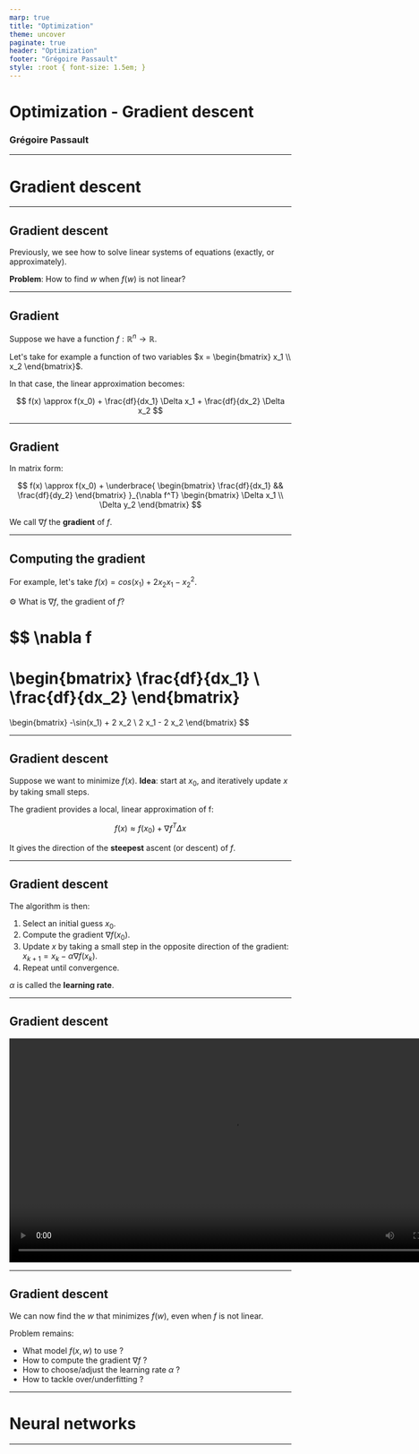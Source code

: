 ```yaml
---
marp: true
title: "Optimization"
theme: uncover
paginate: true
header: "Optimization"
footer: "Grégoire Passault"
style: :root { font-size: 1.5em; }
---
```


<style>
@import 'bootstrap/css/bootstrap.min.css';
@import 'style.css';
</style>

# Optimization - Gradient descent
### Grégoire Passault

---

<!-- header: "Gradient descent" -->
# Gradient descent

---

## Gradient descent

Previously, we see how to solve linear systems of equations (exactly, or approximately).

<span data-marpit-fragment>

**Problem**: How to find $w$ when $f(w)$ is not linear?

</span>


---

## Gradient

Suppose we have a function $f: \mathbb{R}^n \to \mathbb{R}$.

<span data-marpit-fragment>

Let's take for example a function of two variables $x = \begin{bmatrix} x_1 \\ x_2 \end{bmatrix}$.

</span>

<span data-marpit-fragment>

In that case, the linear approximation becomes:

$$
f(x)
\approx
f(x_0)
+
\frac{df}{dx_1} \Delta x_1
+
\frac{df}{dx_2} \Delta x_2
$$

</span>

---

## Gradient

In matrix form:

$$
f(x)
\approx
f(x_0)
+
\underbrace{
\begin{bmatrix}
\frac{df}{dx_1} &&
\frac{df}{dy_2}
\end{bmatrix}
}_{\nabla f^T}
\begin{bmatrix}
\Delta x_1 \\
\Delta y_2
\end{bmatrix}
$$

We call $\nabla f$ the **gradient** of $f$.

---

## Computing the gradient

For example, let's take $f(x) = cos(x_1) + 2 x_2 x_1 - x_2^2$.

<div class="alert alert-primary">

⚙️ What is $\nabla f$, the gradient of $f$?

</div>

<span data-marpit-fragment>

$$
\nabla f
=
\begin{bmatrix}
\frac{df}{dx_1} \\
\frac{df}{dx_2}
\end{bmatrix}
=
\begin{bmatrix} -\sin(x_1) + 2 x_2 \\ 2 x_1 - 2 x_2 \end{bmatrix}
$$

</span>

---

## Gradient descent

<div class="alert alert-info">

Suppose we want to minimize $f(x)$.
**Idea**: start at $x_0$, and iteratively update $x$ by taking small steps.

</div>

<span data-marpit-fragment>

The gradient provides a local, linear approximation of f:

$$
f(x) \approx f(x_0) + \nabla f^T \Delta x
$$

It gives the direction of the **steepest** ascent (or descent) of $f$.

</span>

---

## Gradient descent

The algorithm is then:

1. Select an initial guess $x_0$.
2. Compute the gradient $\nabla f(x_0)$.
3. Update $x$ by taking a small step in the opposite direction of the gradient:
   $x_{k+1} = x_k - \alpha \nabla f(x_k)$.
4. Repeat until convergence.

<div class="alert alert-primary" data-marpit-fragment>

$\alpha$ is called the **learning rate**.

</div>

---

## Gradient descent

<center>
<video src="imgs/gradient_steps.mp4" width="800" controls />
</center>

---

## Gradient descent

<div class="alert alert-success">

We can now find the $w$ that minimizes $f(w)$, even when $f$ is not linear.

</div>

<span data-marpit-fragment>

Problem remains:
- What model $f(x, w)$ to use ?
- How to compute the gradient $\nabla f$ ?
- How to choose/adjust the learning rate $\alpha$ ?
- How to tackle over/underfitting ?

</span>

---

<!-- header: "Neural networks" -->
# Neural networks

---